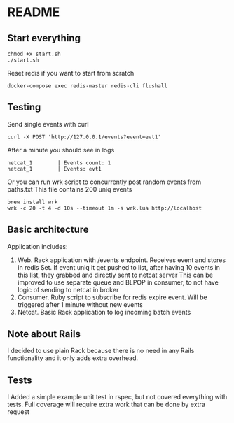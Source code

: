 # README

## Start everything

```
chmod +x start.sh
./start.sh
```

Reset redis if you want to start from scratch

```
docker-compose exec redis-master redis-cli flushall
```

## Testing

Send single events with curl
```
curl -X POST 'http://127.0.0.1/events?event=evt1'
```
After a minute you should see in logs
```
netcat_1        | Events count: 1
netcat_1        | Events: evt1
```
Or you can run wrk script to concurrently post random events from paths.txt
This file contains 200 uniq events 
```
brew install wrk
wrk -c 20 -t 4 -d 10s --timeout 1m -s wrk.lua http://localhost
```

## Basic architecture
Application includes:
1. Web. Rack application with /events endpoint. Receives event and stores in redis Set. 
If event uniq it get pushed to list, after having 10 events in this list, they grabbed and directly sent to netcat server
This can be improved to use separate queue and BLPOP in consumer, to not have logic of sending to netcat in broker 
2. Consumer. Ruby script to subscribe for redis expire event. Will be triggered after 1 minute without new events
3. Netcat. Basic Rack application to log incoming batch events

## Note about Rails
I decided to use plain Rack because there is no need in any Rails functionality and it only adds extra overhead.

## Tests
I Added a simple example unit test in rspec, but not covered everything with tests. 
Full coverage will require extra work that can be done by extra request